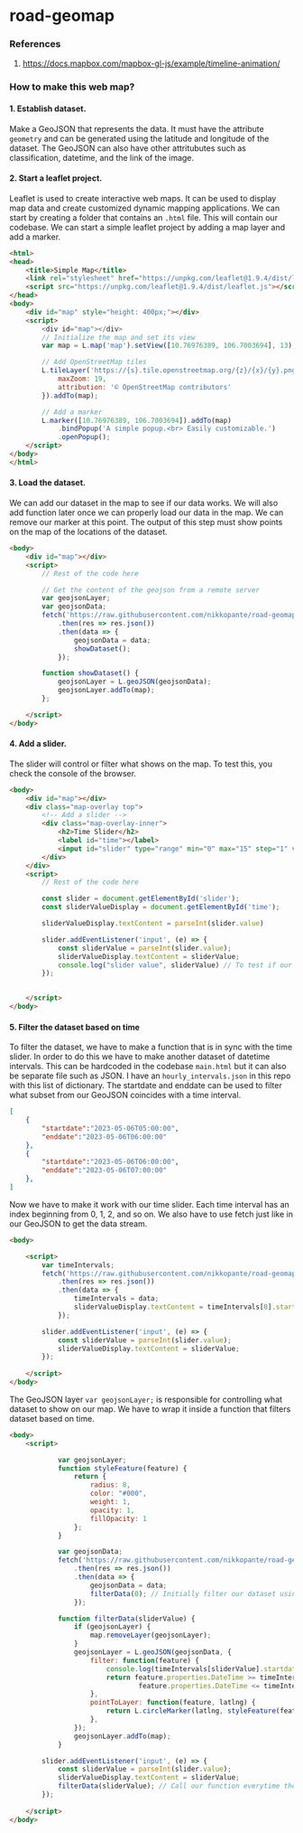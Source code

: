 # road-geomap

### References
1. https://docs.mapbox.com/mapbox-gl-js/example/timeline-animation/


### How to make this web map?
#### 1. Establish dataset.

Make a GeoJSON that represents the data. It must have the attribute `geometry` and can be generated using the latitude and longitude of the dataset. The GeoJSON can also have other attritubutes such as classification, datetime, and the link of the image.
#### 2. Start a leaflet project.

Leaflet is used to create interactive web maps. It can be used to display map data and create customized dynamic mapping applications. We can start by creating a folder that contains an `.html` file. This will contain our codebase. We can start a simple leaflet project by adding a map layer and add a marker.

```html
<html>
<head>
    <title>Simple Map</title>
    <link rel="stylesheet" href="https://unpkg.com/leaflet@1.9.4/dist/leaflet.css" />
    <script src="https://unpkg.com/leaflet@1.9.4/dist/leaflet.js"></script>
</head>
<body>
    <div id="map" style="height: 400px;"></div>
    <script>
        <div id="map"></div>
        // Initialize the map and set its view
        var map = L.map('map').setView([10.76976389, 106.7003694], 13);

        // Add OpenStreetMap tiles
        L.tileLayer('https://{s}.tile.openstreetmap.org/{z}/{x}/{y}.png', {
            maxZoom: 19,
            attribution: '© OpenStreetMap contributors'
        }).addTo(map);

        // Add a marker
        L.marker([10.76976389, 106.7003694]).addTo(map)
            .bindPopup('A simple popup.<br> Easily customizable.')
            .openPopup();
    </script>
</body>
</html>
```
#### 3. Load the dataset.

We can add our dataset in the map to see if our data works. We will also add function later once we can properly load our data in the map. We can remove our marker at this point. The output of this step must show points on the map of the locations of the dataset.

```html
<body>
    <div id="map"></div>
    <script>
        // Rest of the code here

        // Get the content of the geojson from a remote server
        var geojsonLayer;
        var geojsonData;
        fetch('https://raw.githubusercontent.com/nikkopante/road-geomap/refs/heads/main/road_use_classification.geojson')
            .then(res => res.json())
            .then(data => {
                geojsonData = data;
                showDataset();
            });

        function showDataset() {
            geojsonLayer = L.geoJSON(geojsonData);
            geojsonLayer.addTo(map);
        };

    </script>
</body>
```
#### 4. Add a slider.

The slider will control or filter what shows on the map. To test this, you check the console of the browser.

```html
<body>
    <div id="map"></div>
    <div class="map-overlay top">
        <!-- Add a slider -->
        <div class="map-overlay-inner">
            <h2>Time Slider</h2>
            <label id="time"></label>
            <input id="slider" type="range" min="0" max="15" step="1" value="0">
        </div>
    </div>
    <script>
        // Rest of the code here

        const slider = document.getElementById('slider');
        const sliderValueDisplay = document.getElementById('time');

        sliderValueDisplay.textContent = parseInt(slider.value)

        slider.addEventListener('input', (e) => {
            const sliderValue = parseInt(slider.value);
            sliderValueDisplay.textContent = sliderValue;
            console.log("slider value", sliderValue) // To test if our browser reads the index of our slider
        });
        

    </script>
</body>
```

#### 5. Filter the dataset based on time
To filter the dataset, we have to make a function that is in sync with the time slider. In order to do this we have to make another dataset of datetime intervals. This can be hardcoded in the codebase `main.html` but it can also be separate file such as JSON. I have an `hourly_intervals.json` in this repo with this list of dictionary. The startdate and enddate can be used to filter what subset from our GeoJSON coincides with a time interval.
```json
[
    {
        "startdate":"2023-05-06T05:00:00",
        "enddate":"2023-05-06T06:00:00"
    },
    {
        "startdate":"2023-05-06T06:00:00",
        "enddate":"2023-05-06T07:00:00"
    },
]
```

Now we have to make it work with our time slider. Each time interval has an index beginning from 0, 1, 2, and so on. We also have to use fetch just like in our GeoJSON to get the data stream. 
```html
<body>

    <script>
        var timeIntervals;
        fetch('https://raw.githubusercontent.com/nikkopante/road-geomap/refs/heads/main/hourly_intervals.json')
            .then(res => res.json())
            .then(data => {
                timeIntervals = data;
                sliderValueDisplay.textContent = timeIntervals[0].startdate // Set initial display to index 0
            });

        slider.addEventListener('input', (e) => {
            const sliderValue = parseInt(slider.value);
            sliderValueDisplay.textContent = sliderValue;
        });
        
    </script>
</body>
```

The GeoJSON layer `var geojsonLayer;` is responsible for controlling what dataset to show on our map. We have to wrap it inside a function that filters dataset based on time.
```html
<body>
    <script>

            var geojsonLayer;
            function styleFeature(feature) {
                return {
                    radius: 8,
                    color: "#000",
                    weight: 1,
                    opacity: 1,
                    fillOpacity: 1
                };
            }

            var geojsonData;
            fetch('https://raw.githubusercontent.com/nikkopante/road-geomap/refs/heads/main/road_use_classification.geojson')
                .then(res => res.json())
                .then(data => {
                    geojsonData = data;
                    filterData(0); // Initially filter our dataset using time interval index 0
                });

            function filterData(sliderValue) {
                if (geojsonLayer) {
                    map.removeLayer(geojsonLayer);
                }
                geojsonLayer = L.geoJSON(geojsonData, {
                    filter: function(feature) {
                        console.log(timeIntervals[sliderValue].startdate, timeIntervals[sliderValue].enddate)
                        return feature.properties.DateTime >= timeIntervals[sliderValue].startdate && 
                                feature.properties.DateTime <= timeIntervals[sliderValue].enddate;
                    },
                    pointToLayer: function(feature, latlng) {
                        return L.circleMarker(latlng, styleFeature(feature));
                    },
                });
                geojsonLayer.addTo(map);
            }

        slider.addEventListener('input', (e) => {
            const sliderValue = parseInt(slider.value);
            sliderValueDisplay.textContent = sliderValue;
            filterData(sliderValue); // Call our function everytime the slider change its value
        });
        
    </script>
</body>
```
